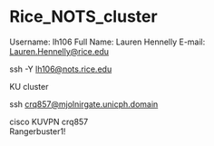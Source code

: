 # Rice_NOTS_cluster

Username: lh106
Full Name: Lauren Hennelly
E-mail: Lauren.Hennelly@rice.edu

ssh -Y lh106@nots.rice.edu




KU cluster 

ssh crq857@mjolnirgate.unicph.domain

cisco
KUVPN
crq857  
Rangerbuster1!
